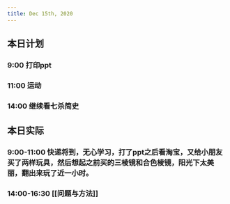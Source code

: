 ```yaml
---
title: Dec 15th, 2020
---
```


## 本日计划
### 9:00 打印ppt
### 11:00 运动
### 14:00 继续看七杀简史
## 本日实际
### 9:00-11:00 快递将到，无心学习，打了ppt之后看淘宝，又给小朋友买了两样玩具，然后想起之前买的三棱镜和合色棱镜，阳光下太美丽，翻出来玩了近一小时。
### 14:00-16:30 [[问题与方法]]
### 
